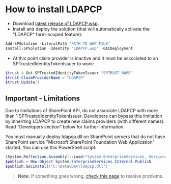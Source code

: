 # How to install LDAPCP
- Download [latest release of LDAPCP.wsp](https://github.com/Yvand/LDAPCP/releases).
- Install and deploy the solution (that will automatically activate the "LDAPCP" farm-scoped feature):
```powershell
Add-SPSolution -LiteralPath "PATH TO WSP FILE"
Install-SPSolution -Identity "LDAPCP.wsp" -GACDeployment
```
- At this point claim provider is inactive and it must be associated to an SPTrustedIdentityTokenIssuer to work:
```powershell
$trust = Get-SPTrustedIdentityTokenIssuer "SPTRUST NAME"
$trust.ClaimProviderName = "LDAPCP"
$trust.Update()
```

## Important - Limitations
Due to limitations of SharePoint API, do not associate LDAPCP with more than 1 SPTrustedIdentityTokenIssuer. Developers can bypass this limitation by inheriting LDAPCP to create new claims providers (with different names). Read “Developers section” below for further information.

You must manually deploy ldapcp.dll on SharePoint servers that do not have SharePoint service "Microsoft SharePoint Foundation Web Application" started. You can use this PowerShell script:
```powershell
[System.Reflection.Assembly]::Load("System.EnterpriseServices, Version=4.0.0.0, Culture=neutral, PublicKeyToken=b03f5f7f11d50a3a")
$publish = New-Object System.EnterpriseServices.Internal.Publish
$publish.GacInstall("C:\Data\Dev\ldapcp.dll")
```

> **Note:** If something goes wrong, [check this page](Fix-setup-issues.html) to resolve problems.

